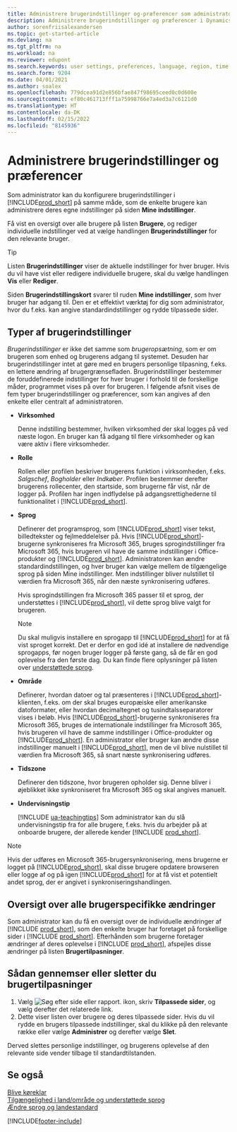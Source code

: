 ```yaml
---
title: Administrere brugerindstillinger og-præferencer som administrator
description: Administrere brugerindstillinger og præferencer i Dynamics 365 Business Central.
author: sorenfriisalexandersen
ms.topic: get-started-article
ms.devlang: na
ms.tgt_pltfrm: na
ms.workload: na
ms.reviewer: edupont
ms.search.keywords: user settings, preferences, language, region, time zone, regional settings
ms.search.form: 9204
ms.date: 04/01/2021
ms.author: soalex
ms.openlocfilehash: 779dcea91d2e856bfae847f98695ceed0c0d600e
ms.sourcegitcommit: ef80c461713fff1a75998766e7a4ed3a7c6121d0
ms.translationtype: HT
ms.contentlocale: da-DK
ms.lasthandoff: 02/15/2022
ms.locfileid: "8145936"
---
```

# <a name="manage-user-settings-and-preferences"></a>Administrere brugerindstillinger og præferencer

Som administrator kan du konfigurere brugerindstillinger i [!INCLUDE[prod_short](includes/prod_short.md)] på samme måde, som de enkelte brugere kan administrere deres egne indstillinger på siden **Mine indstillinger**.  

Få vist en oversigt over alle brugere på listen **Brugere**, og rediger individuelle indstillinger ved at vælge handlingen **Brugerindstillinger** for den relevante bruger.

> [!TIP]
> Listen **Brugerindstillinger** viser de aktuelle indstillinger for hver bruger. Hvis du vil have vist eller redigere individuelle brugere, skal du vælge handlingen **Vis** eller **Rediger**.

Siden **Brugerindstillingskort** svarer til ruden **Mine indstillinger**, som hver bruger har adgang til. Den er et effektivt værktøj for dig som administrator, hvor du f.eks. kan angive standardindstillinger og rydde tilpassede sider.  

## <a name="types-of-user-settings"></a>Typer af brugerindstillinger

*Brugerindstillinger* er ikke det samme som *brugeropsætning*, som er om brugeren som enhed og brugerens adgang til systemet. Desuden har brugerindstillinger intet at gøre med en brugers personlige tilpasning, f.eks. en lettere ændring af brugergrænsefladen. Brugerindstillinger bestemmer de foruddefinerede indstillinger for hver bruger i forhold til de forskellige måder, programmet vises på over for brugeren. I følgende afsnit vises de fem typer brugerindstillinger og præferencer, som kan angives af den enkelte eller centralt af administratoren.

- **Virksomhed**  

  Denne indstilling bestemmer, hvilken virksomhed der skal logges på ved næste logon. En bruger kan få adgang til flere virksomheder og kan være aktiv i flere virksomheder.

- **Rolle**  

  Rollen eller profilen beskriver brugerens funktion i virksomheden, f.eks. *Salgschef*, *Bogholder* eller *Indkøber*. Profilen bestemmer derefter brugerens rollecenter, den startside, som brugerne får vist, når de logger på. Profilen har ingen indflydelse på adgangsrettighederne til funktionalitet i [!INCLUDE[prod_short](includes/prod_short.md)].  

- **Sprog**  

  Definerer det programsprog, som [!INCLUDE[prod_short](includes/prod_short.md)] viser tekst, billedtekster og fejlmeddelelser på. Hvis [!INCLUDE[prod_short](includes/prod_short.md)]-brugerne synkroniseres fra Microsoft 365, bruges sprogindstillinger fra Microsoft 365, hvis brugeren vil have de samme indstillinger i Office-produkter og [!INCLUDE[prod_short](includes/prod_short.md)]. Administratoren kan ændre standardindstillingen, og hver bruger kan vælge mellem de tilgængelige sprog på siden Mine indstillinger. Men indstillinger bliver nulstillet til værdien fra Microsoft 365, når den næste synkronisering udføres.

  Hvis sprogindstillingen fra Microsoft 365 passer til et sprog, der understøttes i [!INCLUDE[prod_short](includes/prod_short.md)], vil dette sprog blive valgt for brugeren.  

  > [!NOTE]
  > Du skal muligvis installere en sprogapp til [!INCLUDE[prod_short](includes/prod_short.md)] for at få vist sproget korrekt. Det er derfor en god idé at installere de nødvendige sprogapps, før nogen bruger logger på første gang, så de får en god oplevelse fra den første dag. Du kan finde flere oplysninger på listen over [understøttede sprog](/dynamics365/business-central/dev-itpro/compliance/apptest-countries-and-translations).  
  
- **Område**  

  Definerer, hvordan datoer og tal præsenteres i [!INCLUDE[prod_short](includes/prod_short.md)]-klienten, f.eks. om der skal bruges europæiske eller amerikanske datoformater, eller hvordan decimaltegnet og tusindtalsseparatorer vises i beløb. Hvis [!INCLUDE[prod_short](includes/prod_short.md)]-brugerne synkroniseres fra Microsoft 365, bruges de internationale indstillinger fra Microsoft 365, hvis brugeren vil have de samme indstillinger i Office-produkter og [!INCLUDE[prod_short](includes/prod_short.md)]. En administrator eller bruger kan ændre disse indstillinger manuelt i [!INCLUDE[prod_short](includes/prod_short.md)], men de vil blive nulstillet til værdien fra Microsoft 365, så snart næste synkronisering udføres.

- **Tidszone**  

  Definerer den tidszone, hvor brugeren opholder sig. Denne bliver i øjeblikket ikke synkroniseret fra Microsoft 365 og skal angives manuelt.  

- **Undervisningstip**

  [!INCLUDE [ua-teachingtips](includes/ua-teachingtips.md)] Som administrator kan du slå undervisningstip fra for alle brugere, f.eks. hvis du arbejder på at onboarde brugere, der allerede kender [!INCLUDE [prod_short](includes/prod_short.md)].  

> [!NOTE]
> Hvis der udføres en Microsoft 365-brugersynkronisering, mens brugerne er logget på [!INCLUDE[prod_short](includes/prod_short.md)], skal disse brugere opdatere browseren eller logge af og på igen [!INCLUDE[prod_short](includes/prod_short.md)] for at få vist et potentielt andet sprog, der er angivet i synkroniseringshandlingen.

## <a name="overview-of-all-user-specific-changes"></a>Oversigt over alle brugerspecifikke ændringer

Som administrator kan du få en oversigt over de individuelle ændringer af [!INCLUDE [prod_short](includes/prod_short.md)], som den enkelte bruger har foretaget på forskellige sider i [!INCLUDE [prod_short](includes/prod_short.md)]. Efterhånden som brugerne foretager ændringer af deres oplevelse i [!INCLUDE [prod_short](includes/prod_short.md)], afspejles disse ændringer på listen **Brugertilpasninger**. <!--Administrators can also set these settings for users before they log in the first time, so users do not have to do it themselves, providing them a better *getting started* experience.-->

<!-- >[!NOTE]
> User personalizations do not have anything to do with the *personal* lightweight changes a user can make to the user experience.-->

## <a name="to-review-or-delete-user-personalizations"></a>Sådan gennemser eller sletter du brugertilpasninger

1. Vælg ![Søg efter side eller rapport.](media/ui-search/search_small.png "Ikonet Søg efter side eller rapport") ikon, skriv **Tilpassede sider**, og vælg derefter det relaterede link.
2. Dette viser listen over brugere og deres tilpassede sider. Hvis du vil rydde en brugers tilpassede indstillinger, skal du klikke på den relevante række eller vælge **Administrer** og derefter vælge **Slet**.

Derved slettes personlige indstillinger, og brugerens oplevelse af den relevante side vender tilbage til standardtilstanden.

## <a name="see-also"></a>Se også

[Blive køreklar](ui-get-ready-business.md)  
[Tilgængelighed i land/område og understøttede sprog](/dynamics365/business-central/dev-itpro/compliance/apptest-countries-and-translations)  
[Ændre sprog og landestandard](about-locale-language.md)  

[!INCLUDE[footer-include](includes/footer-banner.md)]
